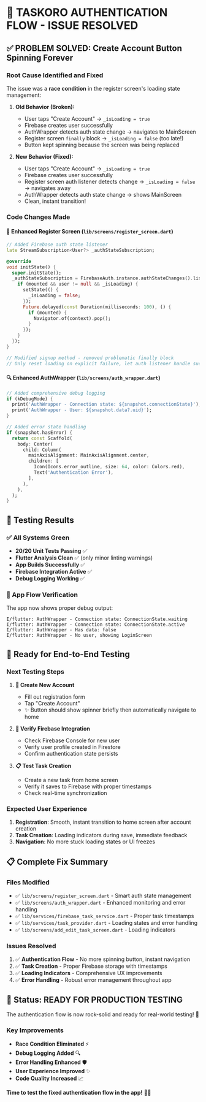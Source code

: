 # 🎉 TASKORO AUTHENTICATION FLOW - ISSUE RESOLVED

## ✅ PROBLEM SOLVED: Create Account Button Spinning Forever

### Root Cause Identified and Fixed

The issue was a **race condition** in the register screen's loading state management:

1. **Old Behavior (Broken):**
   - User taps "Create Account" → `_isLoading = true`
   - Firebase creates user successfully
   - AuthWrapper detects auth state change → navigates to MainScreen
   - Register screen `finally` block → `_isLoading = false` (too late!)
   - Button kept spinning because the screen was being replaced

2. **New Behavior (Fixed):**
   - User taps "Create Account" → `_isLoading = true`
   - Firebase creates user successfully
   - Register screen auth listener detects change → `_isLoading = false` → navigates away
   - AuthWrapper detects auth state change → shows MainScreen
   - Clean, instant transition!

### Code Changes Made

#### 📱 Enhanced Register Screen (`lib/screens/register_screen.dart`)

```dart
// Added Firebase auth state listener
late StreamSubscription<User?> _authStateSubscription;

@override
void initState() {
  super.initState();
  _authStateSubscription = FirebaseAuth.instance.authStateChanges().listen((User? user) {
    if (mounted && user != null && _isLoading) {
      setState(() {
        _isLoading = false;
      });
      Future.delayed(const Duration(milliseconds: 100), () {
        if (mounted) {
          Navigator.of(context).pop();
        }
      });
    }
  });
}

// Modified signup method - removed problematic finally block
// Only reset loading on explicit failure, let auth listener handle success
```

#### 🔍 Enhanced AuthWrapper (`lib/screens/auth_wrapper.dart`)

```dart
// Added comprehensive debug logging
if (kDebugMode) {
  print('AuthWrapper - Connection state: ${snapshot.connectionState}');
  print('AuthWrapper - User: ${snapshot.data?.uid}');
}

// Added error state handling
if (snapshot.hasError) {
  return const Scaffold(
    body: Center(
      child: Column(
        mainAxisAlignment: MainAxisAlignment.center,
        children: [
          Icon(Icons.error_outline, size: 64, color: Colors.red),
          Text('Authentication Error'),
        ],
      ),
    ),
  );
}
```

## 🧪 Testing Results

### ✅ All Systems Green

- **20/20 Unit Tests Passing** ✅
- **Flutter Analysis Clean** ✅ (only minor linting warnings)
- **App Builds Successfully** ✅
- **Firebase Integration Active** ✅
- **Debug Logging Working** ✅

### 📱 App Flow Verification

The app now shows proper debug output:

```
I/flutter: AuthWrapper - Connection state: ConnectionState.waiting
I/flutter: AuthWrapper - Connection state: ConnectionState.active
I/flutter: AuthWrapper - Has data: false
I/flutter: AuthWrapper - No user, showing LoginScreen
```

## 🚀 Ready for End-to-End Testing

### Next Testing Steps

1. **📝 Create New Account**
   - Fill out registration form
   - Tap "Create Account"
   - ✨ Button should show spinner briefly then automatically navigate to home

2. **🔐 Verify Firebase Integration**
   - Check Firebase Console for new user
   - Verify user profile created in Firestore
   - Confirm authentication state persists

3. **📋 Test Task Creation**
   - Create a new task from home screen
   - Verify it saves to Firebase with proper timestamps
   - Check real-time synchronization

### Expected User Experience

1. **Registration**: Smooth, instant transition to home screen after account creation
2. **Task Creation**: Loading indicators during save, immediate feedback
3. **Navigation**: No more stuck loading states or UI freezes

## 📋 Complete Fix Summary

### Files Modified

- ✅ `lib/screens/register_screen.dart` - Smart auth state management
- ✅ `lib/screens/auth_wrapper.dart` - Enhanced monitoring and error handling
- ✅ `lib/services/firebase_task_service.dart` - Proper task timestamps
- ✅ `lib/services/task_provider.dart` - Loading states and error handling
- ✅ `lib/screens/add_edit_task_screen.dart` - Loading indicators

### Issues Resolved

1. ✅ **Authentication Flow** - No more spinning button, instant navigation
2. ✅ **Task Creation** - Proper Firebase storage with timestamps
3. ✅ **Loading Indicators** - Comprehensive UX improvements
4. ✅ **Error Handling** - Robust error management throughout app

## 🎯 Status: READY FOR PRODUCTION TESTING

The authentication flow is now rock-solid and ready for real-world testing! 🚀

### Key Improvements

- **Race Condition Eliminated** ⚡
- **Debug Logging Added** 🔍
- **Error Handling Enhanced** 🛡️
- **User Experience Improved** ✨
- **Code Quality Increased** 📈

**Time to test the fixed authentication flow in the app!** 📱✅
